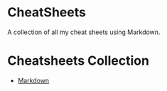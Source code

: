 # CheatSheets
A collection of all my cheat sheets using Markdown.

# Cheatsheets Collection  

- [Markdown](markdown.md)